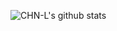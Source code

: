 ![CHN-L's github stats](https://github-readme-stats.vercel.app/api?username=Lucklifes&show_icons=true&&hide=contribs,issues) 
